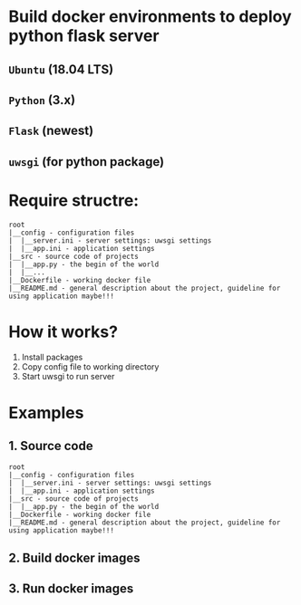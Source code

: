 # Build docker environments to deploy python flask server
## `Ubuntu` (18.04 LTS)
## `Python` (3.x)
## `Flask`  (newest)
## `uwsgi`  (for python package)

# Require structre:
```
root
|__config - configuration files
|  |__server.ini - server settings: uwsgi settings
|  |__app.ini - application settings
|__src - source code of projects
|  |__app.py - the begin of the world
|  |__...
|__Dockerfile - working docker file
|__README.md - general description about the project, guideline for using application maybe!!!
```
# How it works?
1. Install packages
2. Copy config file to working directory
3. Start uwsgi to run server

# Examples
## 1. Source code
```
root
|__config - configuration files
|  |__server.ini - server settings: uwsgi settings
|  |__app.ini - application settings
|__src - source code of projects
|  |__app.py - the begin of the world
|__Dockerfile - working docker file
|__README.md - general description about the project, guideline for using application maybe!!!
```
## 2. Build docker images

## 3. Run docker images
